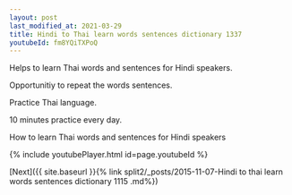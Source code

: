 ```yaml
---
layout: post
last_modified_at: 2021-03-29
title: Hindi to Thai learn words sentences dictionary 1337 
youtubeId: fm8YQiTXPoQ
---
```

 
 
Helps to learn Thai words and sentences for Hindi speakers.

Opportunitiy to repeat the words sentences. 

Practice Thai language. 
 
10 minutes practice every day. 
 
How to learn Thai words and sentences for Hindi speakers 
 
{% include youtubePlayer.html id=page.youtubeId %}
 
 
[Next]({{ site.baseurl }}{% link  split2/_posts/2015-11-07-Hindi to thai learn words sentences dictionary 1115 .md%})
 
